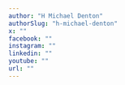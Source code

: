 ```yaml
---
author: "H Michael Denton"
authorSlug: "h-michael-denton"
x: ""
facebook: ""
instagram: ""
linkedin: ""
youtube: ""
url: ""
---
```

